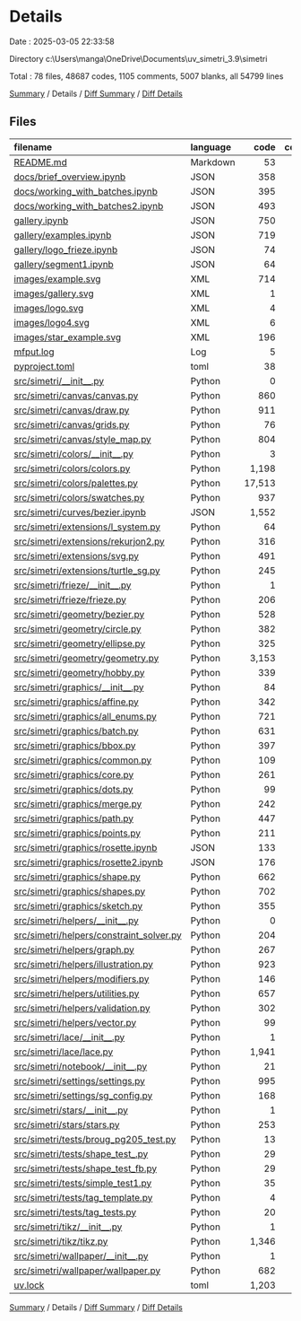 # Details

Date : 2025-03-05 22:33:58

Directory c:\\Users\\manga\\OneDrive\\Documents\\uv_simetri_3.9\\simetri

Total : 78 files,  48687 codes, 1105 comments, 5007 blanks, all 54799 lines

[Summary](results.md) / Details / [Diff Summary](diff.md) / [Diff Details](diff-details.md)

## Files
| filename | language | code | comment | blank | total |
| :--- | :--- | ---: | ---: | ---: | ---: |
| [README.md](/README.md) | Markdown | 53 | 0 | 34 | 87 |
| [docs/brief\_overview.ipynb](/docs/brief_overview.ipynb) | JSON | 358 | 0 | 1 | 359 |
| [docs/working\_with\_batches.ipynb](/docs/working_with_batches.ipynb) | JSON | 395 | 0 | 1 | 396 |
| [docs/working\_with\_batches2.ipynb](/docs/working_with_batches2.ipynb) | JSON | 493 | 0 | 1 | 494 |
| [gallery.ipynb](/gallery.ipynb) | JSON | 750 | 0 | 1 | 751 |
| [gallery/examples.ipynb](/gallery/examples.ipynb) | JSON | 719 | 0 | 1 | 720 |
| [gallery/logo\_frieze.ipynb](/gallery/logo_frieze.ipynb) | JSON | 74 | 0 | 1 | 75 |
| [gallery/segment1.ipynb](/gallery/segment1.ipynb) | JSON | 64 | 0 | 1 | 65 |
| [images/example.svg](/images/example.svg) | XML | 714 | 0 | 1 | 715 |
| [images/gallery.svg](/images/gallery.svg) | XML | 1 | 0 | 0 | 1 |
| [images/logo.svg](/images/logo.svg) | XML | 4 | 0 | 1 | 5 |
| [images/logo4.svg](/images/logo4.svg) | XML | 6 | 0 | 1 | 7 |
| [images/star\_example.svg](/images/star_example.svg) | XML | 196 | 0 | 1 | 197 |
| [mfput.log](/mfput.log) | Log | 5 | 0 | 5 | 10 |
| [pyproject.toml](/pyproject.toml) | toml | 38 | 0 | 6 | 44 |
| [src/simetri/\_\_init\_\_.py](/src/simetri/__init__.py) | Python | 0 | 0 | 1 | 1 |
| [src/simetri/canvas/canvas.py](/src/simetri/canvas/canvas.py) | Python | 860 | 2 | 147 | 1,009 |
| [src/simetri/canvas/draw.py](/src/simetri/canvas/draw.py) | Python | 911 | 6 | 151 | 1,068 |
| [src/simetri/canvas/grids.py](/src/simetri/canvas/grids.py) | Python | 76 | 7 | 36 | 119 |
| [src/simetri/canvas/style\_map.py](/src/simetri/canvas/style_map.py) | Python | 804 | 272 | 203 | 1,279 |
| [src/simetri/colors/\_\_init\_\_.py](/src/simetri/colors/__init__.py) | Python | 3 | 1 | 2 | 6 |
| [src/simetri/colors/colors.py](/src/simetri/colors/colors.py) | Python | 1,198 | 10 | 95 | 1,303 |
| [src/simetri/colors/palettes.py](/src/simetri/colors/palettes.py) | Python | 17,513 | 135 | 213 | 17,861 |
| [src/simetri/colors/swatches.py](/src/simetri/colors/swatches.py) | Python | 937 | 0 | 8 | 945 |
| [src/simetri/curves/bezier.ipynb](/src/simetri/curves/bezier.ipynb) | JSON | 1,552 | 0 | 1 | 1,553 |
| [src/simetri/extensions/l\_system.py](/src/simetri/extensions/l_system.py) | Python | 64 | 54 | 31 | 149 |
| [src/simetri/extensions/rekurjon2.py](/src/simetri/extensions/rekurjon2.py) | Python | 316 | 1 | 57 | 374 |
| [src/simetri/extensions/svg.py](/src/simetri/extensions/svg.py) | Python | 491 | 1 | 68 | 560 |
| [src/simetri/extensions/turtle\_sg.py](/src/simetri/extensions/turtle_sg.py) | Python | 245 | 2 | 67 | 314 |
| [src/simetri/frieze/\_\_init\_\_.py](/src/simetri/frieze/__init__.py) | Python | 1 | 0 | 1 | 2 |
| [src/simetri/frieze/frieze.py](/src/simetri/frieze/frieze.py) | Python | 206 | 0 | 48 | 254 |
| [src/simetri/geometry/bezier.py](/src/simetri/geometry/bezier.py) | Python | 528 | 5 | 124 | 657 |
| [src/simetri/geometry/circle.py](/src/simetri/geometry/circle.py) | Python | 382 | 4 | 67 | 453 |
| [src/simetri/geometry/ellipse.py](/src/simetri/geometry/ellipse.py) | Python | 325 | 4 | 80 | 409 |
| [src/simetri/geometry/geometry.py](/src/simetri/geometry/geometry.py) | Python | 3,153 | 99 | 757 | 4,009 |
| [src/simetri/geometry/hobby.py](/src/simetri/geometry/hobby.py) | Python | 339 | 18 | 56 | 413 |
| [src/simetri/graphics/\_\_init\_\_.py](/src/simetri/graphics/__init__.py) | Python | 84 | 5 | 19 | 108 |
| [src/simetri/graphics/affine.py](/src/simetri/graphics/affine.py) | Python | 342 | 21 | 114 | 477 |
| [src/simetri/graphics/all\_enums.py](/src/simetri/graphics/all_enums.py) | Python | 721 | 45 | 154 | 920 |
| [src/simetri/graphics/batch.py](/src/simetri/graphics/batch.py) | Python | 631 | 2 | 116 | 749 |
| [src/simetri/graphics/bbox.py](/src/simetri/graphics/bbox.py) | Python | 397 | 4 | 82 | 483 |
| [src/simetri/graphics/common.py](/src/simetri/graphics/common.py) | Python | 109 | 3 | 27 | 139 |
| [src/simetri/graphics/core.py](/src/simetri/graphics/core.py) | Python | 261 | 2 | 48 | 311 |
| [src/simetri/graphics/dots.py](/src/simetri/graphics/dots.py) | Python | 99 | 0 | 26 | 125 |
| [src/simetri/graphics/merge.py](/src/simetri/graphics/merge.py) | Python | 242 | 3 | 28 | 273 |
| [src/simetri/graphics/path.py](/src/simetri/graphics/path.py) | Python | 447 | 4 | 82 | 533 |
| [src/simetri/graphics/points.py](/src/simetri/graphics/points.py) | Python | 211 | 1 | 53 | 265 |
| [src/simetri/graphics/rosette.ipynb](/src/simetri/graphics/rosette.ipynb) | JSON | 133 | 0 | 1 | 134 |
| [src/simetri/graphics/rosette2.ipynb](/src/simetri/graphics/rosette2.ipynb) | JSON | 176 | 0 | 1 | 177 |
| [src/simetri/graphics/shape.py](/src/simetri/graphics/shape.py) | Python | 662 | 0 | 132 | 794 |
| [src/simetri/graphics/shapes.py](/src/simetri/graphics/shapes.py) | Python | 702 | 3 | 159 | 864 |
| [src/simetri/graphics/sketch.py](/src/simetri/graphics/sketch.py) | Python | 355 | 0 | 72 | 427 |
| [src/simetri/helpers/\_\_init\_\_.py](/src/simetri/helpers/__init__.py) | Python | 0 | 0 | 1 | 1 |
| [src/simetri/helpers/constraint\_solver.py](/src/simetri/helpers/constraint_solver.py) | Python | 204 | 63 | 102 | 369 |
| [src/simetri/helpers/graph.py](/src/simetri/helpers/graph.py) | Python | 267 | 1 | 69 | 337 |
| [src/simetri/helpers/illustration.py](/src/simetri/helpers/illustration.py) | Python | 923 | 18 | 118 | 1,059 |
| [src/simetri/helpers/modifiers.py](/src/simetri/helpers/modifiers.py) | Python | 146 | 0 | 26 | 172 |
| [src/simetri/helpers/utilities.py](/src/simetri/helpers/utilities.py) | Python | 657 | 19 | 206 | 882 |
| [src/simetri/helpers/validation.py](/src/simetri/helpers/validation.py) | Python | 302 | 4 | 84 | 390 |
| [src/simetri/helpers/vector.py](/src/simetri/helpers/vector.py) | Python | 99 | 0 | 36 | 135 |
| [src/simetri/lace/\_\_init\_\_.py](/src/simetri/lace/__init__.py) | Python | 1 | 0 | 1 | 2 |
| [src/simetri/lace/lace.py](/src/simetri/lace/lace.py) | Python | 1,941 | 164 | 298 | 2,403 |
| [src/simetri/notebook/\_\_init\_\_.py](/src/simetri/notebook/__init__.py) | Python | 21 | 1 | 8 | 30 |
| [src/simetri/settings/settings.py](/src/simetri/settings/settings.py) | Python | 995 | 34 | 51 | 1,080 |
| [src/simetri/settings/sg\_config.py](/src/simetri/settings/sg_config.py) | Python | 168 | 9 | 57 | 234 |
| [src/simetri/stars/\_\_init\_\_.py](/src/simetri/stars/__init__.py) | Python | 1 | 0 | 1 | 2 |
| [src/simetri/stars/stars.py](/src/simetri/stars/stars.py) | Python | 253 | 0 | 49 | 302 |
| [src/simetri/tests/broug\_pg205\_test.py](/src/simetri/tests/broug_pg205_test.py) | Python | 13 | 0 | 3 | 16 |
| [src/simetri/tests/shape\_test\_.py](/src/simetri/tests/shape_test_.py) | Python | 29 | 0 | 9 | 38 |
| [src/simetri/tests/shape\_test\_fb.py](/src/simetri/tests/shape_test_fb.py) | Python | 29 | 3 | 7 | 39 |
| [src/simetri/tests/simple\_test1.py](/src/simetri/tests/simple_test1.py) | Python | 35 | 2 | 14 | 51 |
| [src/simetri/tests/tag\_template.py](/src/simetri/tests/tag_template.py) | Python | 4 | 1 | 3 | 8 |
| [src/simetri/tests/tag\_tests.py](/src/simetri/tests/tag_tests.py) | Python | 20 | 0 | 6 | 26 |
| [src/simetri/tikz/\_\_init\_\_.py](/src/simetri/tikz/__init__.py) | Python | 1 | 0 | 1 | 2 |
| [src/simetri/tikz/tikz.py](/src/simetri/tikz/tikz.py) | Python | 1,346 | 38 | 289 | 1,673 |
| [src/simetri/wallpaper/\_\_init\_\_.py](/src/simetri/wallpaper/__init__.py) | Python | 1 | 0 | 1 | 2 |
| [src/simetri/wallpaper/wallpaper.py](/src/simetri/wallpaper/wallpaper.py) | Python | 682 | 34 | 133 | 849 |
| [uv.lock](/uv.lock) | toml | 1,203 | 0 | 51 | 1,254 |

[Summary](results.md) / Details / [Diff Summary](diff.md) / [Diff Details](diff-details.md)